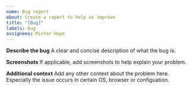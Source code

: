 ```yaml
---
name: Bug report
about: Create a report to help us improve
title: "[Bug]"
labels: bug
assignees: Mister-Hope
---
```


<!-- Make sure you are using the latest version -->

**Describe the bug**
A clear and concise description of what the bug is.

**Screenshots**
If applicable, add screenshots to help explain your problem.

**Additional context**
Add any other context about the problem here. Especially the issue occurs in certain OS, browser or configuation.
<!-- Please be aware that the theme do NOT support IE, and ONLY support LTS version of Node. -->